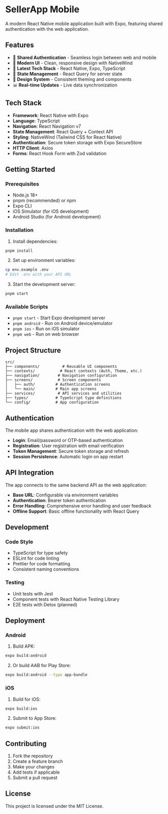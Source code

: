 # SellerApp Mobile

A modern React Native mobile application built with Expo, featuring shared authentication with the web application.

## Features

- 🔐 **Shared Authentication** - Seamless login between web and mobile
- 📱 **Modern UI** - Clean, responsive design with NativeWind
- 🚀 **Latest Tech Stack** - React Native, Expo, TypeScript
- 🔄 **State Management** - React Query for server state
- 🎨 **Design System** - Consistent theming and components
- 📊 **Real-time Updates** - Live data synchronization

## Tech Stack

- **Framework**: React Native with Expo
- **Language**: TypeScript
- **Navigation**: React Navigation v7
- **State Management**: React Query + Context API
- **Styling**: NativeWind (Tailwind CSS for React Native)
- **Authentication**: Secure token storage with Expo SecureStore
- **HTTP Client**: Axios
- **Forms**: React Hook Form with Zod validation

## Getting Started

### Prerequisites

- Node.js 18+ 
- pnpm (recommended) or npm
- Expo CLI
- iOS Simulator (for iOS development)
- Android Studio (for Android development)

### Installation

1. Install dependencies:
```bash
pnpm install
```

2. Set up environment variables:
```bash
cp env.example .env
# Edit .env with your API URL
```

3. Start the development server:
```bash
pnpm start
```

### Available Scripts

- `pnpm start` - Start Expo development server
- `pnpm android` - Run on Android device/emulator
- `pnpm ios` - Run on iOS simulator
- `pnpm web` - Run on web browser

## Project Structure

```
src/
├── components/          # Reusable UI components
├── contexts/           # React contexts (Auth, Theme, etc.)
├── navigation/        # Navigation configuration
├── screens/           # Screen components
│   ├── auth/         # Authentication screens
│   └── main/         # Main app screens
├── services/          # API services and utilities
├── types/            # TypeScript type definitions
└── config/           # App configuration
```

## Authentication

The mobile app shares authentication with the web application:

- **Login**: Email/password or OTP-based authentication
- **Registration**: User registration with email verification
- **Token Management**: Secure token storage and refresh
- **Session Persistence**: Automatic login on app restart

## API Integration

The app connects to the same backend API as the web application:

- **Base URL**: Configurable via environment variables
- **Authentication**: Bearer token authentication
- **Error Handling**: Comprehensive error handling and user feedback
- **Offline Support**: Basic offline functionality with React Query

## Development

### Code Style

- TypeScript for type safety
- ESLint for code linting
- Prettier for code formatting
- Consistent naming conventions

### Testing

- Unit tests with Jest
- Component tests with React Native Testing Library
- E2E tests with Detox (planned)

## Deployment

### Android

1. Build APK:
```bash
expo build:android
```

2. Or build AAB for Play Store:
```bash
expo build:android --type app-bundle
```

### iOS

1. Build for iOS:
```bash
expo build:ios
```

2. Submit to App Store:
```bash
expo submit:ios
```

## Contributing

1. Fork the repository
2. Create a feature branch
3. Make your changes
4. Add tests if applicable
5. Submit a pull request

## License

This project is licensed under the MIT License.

